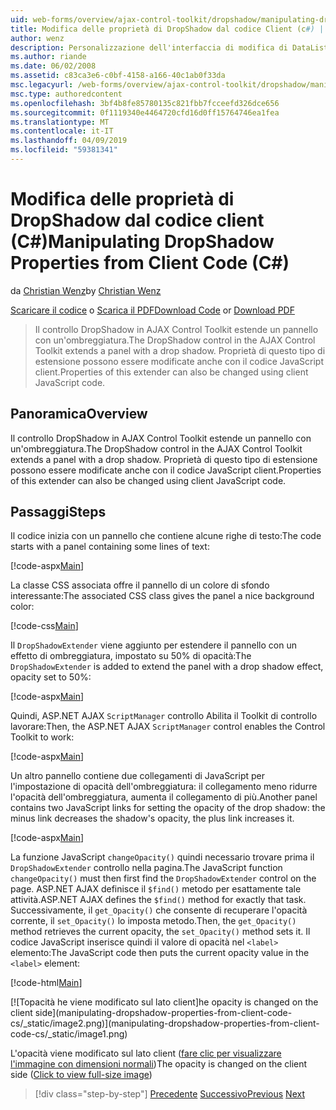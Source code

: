 ```yaml
---
uid: web-forms/overview/ajax-control-toolkit/dropshadow/manipulating-dropshadow-properties-from-client-code-cs
title: Modifica delle proprietà di DropShadow dal codice Client (c#) | Microsoft Docs
author: wenz
description: Personalizzazione dell'interfaccia di modifica di DataList
ms.author: riande
ms.date: 06/02/2008
ms.assetid: c83ca3e6-c0bf-4158-a166-40c1ab0f33da
msc.legacyurl: /web-forms/overview/ajax-control-toolkit/dropshadow/manipulating-dropshadow-properties-from-client-code-cs
msc.type: authoredcontent
ms.openlocfilehash: 3bf4b8fe85780135c821fbb7fcceefd326dce656
ms.sourcegitcommit: 0f1119340e4464720cfd16d0ff15764746ea1fea
ms.translationtype: MT
ms.contentlocale: it-IT
ms.lasthandoff: 04/09/2019
ms.locfileid: "59381341"
---
```

# <a name="manipulating-dropshadow-properties-from-client-code-c"></a><span data-ttu-id="77c7a-103">Modifica delle proprietà di DropShadow dal codice client (C#)</span><span class="sxs-lookup"><span data-stu-id="77c7a-103">Manipulating DropShadow Properties from Client Code (C#)</span></span>

<span data-ttu-id="77c7a-104">da [Christian Wenz](https://github.com/wenz)</span><span class="sxs-lookup"><span data-stu-id="77c7a-104">by [Christian Wenz](https://github.com/wenz)</span></span>

<span data-ttu-id="77c7a-105">[Scaricare il codice](http://download.microsoft.com/download/5/1/6/51652a81-500b-4f6b-88d3-617103e7941e/DropShadow2.cs.zip) o [Scarica il PDF](http://download.microsoft.com/download/b/6/a/b6ae89ee-df69-4c87-9bfb-ad1eb2b23373/dropshadow2CS.pdf)</span><span class="sxs-lookup"><span data-stu-id="77c7a-105">[Download Code](http://download.microsoft.com/download/5/1/6/51652a81-500b-4f6b-88d3-617103e7941e/DropShadow2.cs.zip) or [Download PDF](http://download.microsoft.com/download/b/6/a/b6ae89ee-df69-4c87-9bfb-ad1eb2b23373/dropshadow2CS.pdf)</span></span>

> <span data-ttu-id="77c7a-106">Il controllo DropShadow in AJAX Control Toolkit estende un pannello con un'ombreggiatura.</span><span class="sxs-lookup"><span data-stu-id="77c7a-106">The DropShadow control in the AJAX Control Toolkit extends a panel with a drop shadow.</span></span> <span data-ttu-id="77c7a-107">Proprietà di questo tipo di estensione possono essere modificate anche con il codice JavaScript client.</span><span class="sxs-lookup"><span data-stu-id="77c7a-107">Properties of this extender can also be changed using client JavaScript code.</span></span>


## <a name="overview"></a><span data-ttu-id="77c7a-108">Panoramica</span><span class="sxs-lookup"><span data-stu-id="77c7a-108">Overview</span></span>

<span data-ttu-id="77c7a-109">Il controllo DropShadow in AJAX Control Toolkit estende un pannello con un'ombreggiatura.</span><span class="sxs-lookup"><span data-stu-id="77c7a-109">The DropShadow control in the AJAX Control Toolkit extends a panel with a drop shadow.</span></span> <span data-ttu-id="77c7a-110">Proprietà di questo tipo di estensione possono essere modificate anche con il codice JavaScript client.</span><span class="sxs-lookup"><span data-stu-id="77c7a-110">Properties of this extender can also be changed using client JavaScript code.</span></span>

## <a name="steps"></a><span data-ttu-id="77c7a-111">Passaggi</span><span class="sxs-lookup"><span data-stu-id="77c7a-111">Steps</span></span>

<span data-ttu-id="77c7a-112">Il codice inizia con un pannello che contiene alcune righe di testo:</span><span class="sxs-lookup"><span data-stu-id="77c7a-112">The code starts with a panel containing some lines of text:</span></span>

[!code-aspx[Main](manipulating-dropshadow-properties-from-client-code-cs/samples/sample1.aspx)]

<span data-ttu-id="77c7a-113">La classe CSS associata offre il pannello di un colore di sfondo interessante:</span><span class="sxs-lookup"><span data-stu-id="77c7a-113">The associated CSS class gives the panel a nice background color:</span></span>

[!code-css[Main](manipulating-dropshadow-properties-from-client-code-cs/samples/sample2.css)]

<span data-ttu-id="77c7a-114">Il `DropShadowExtender` viene aggiunto per estendere il pannello con un effetto di ombreggiatura, impostato su 50% di opacità:</span><span class="sxs-lookup"><span data-stu-id="77c7a-114">The `DropShadowExtender` is added to extend the panel with a drop shadow effect, opacity set to 50%:</span></span>

[!code-aspx[Main](manipulating-dropshadow-properties-from-client-code-cs/samples/sample3.aspx)]

<span data-ttu-id="77c7a-115">Quindi, ASP.NET AJAX `ScriptManager` controllo Abilita il Toolkit di controllo lavorare:</span><span class="sxs-lookup"><span data-stu-id="77c7a-115">Then, the ASP.NET AJAX `ScriptManager` control enables the Control Toolkit to work:</span></span>

[!code-aspx[Main](manipulating-dropshadow-properties-from-client-code-cs/samples/sample4.aspx)]

<span data-ttu-id="77c7a-116">Un altro pannello contiene due collegamenti di JavaScript per l'impostazione di opacità dell'ombreggiatura: il collegamento meno ridurre l'opacità dell'ombreggiatura, aumenta il collegamento di più.</span><span class="sxs-lookup"><span data-stu-id="77c7a-116">Another panel contains two JavaScript links for setting the opacity of the drop shadow: the minus link decreases the shadow's opacity, the plus link increases it.</span></span>

[!code-aspx[Main](manipulating-dropshadow-properties-from-client-code-cs/samples/sample5.aspx)]

<span data-ttu-id="77c7a-117">La funzione JavaScript `changeOpacity()` quindi necessario trovare prima il `DropShadowExtender` controllo nella pagina.</span><span class="sxs-lookup"><span data-stu-id="77c7a-117">The JavaScript function `changeOpacity()` must then first find the `DropShadowExtender` control on the page.</span></span> <span data-ttu-id="77c7a-118">ASP.NET AJAX definisce il `$find()` metodo per esattamente tale attività.</span><span class="sxs-lookup"><span data-stu-id="77c7a-118">ASP.NET AJAX defines the `$find()` method for exactly that task.</span></span> <span data-ttu-id="77c7a-119">Successivamente, il `get_Opacity()` che consente di recuperare l'opacità corrente, il `set_Opacity()` lo imposta metodo.</span><span class="sxs-lookup"><span data-stu-id="77c7a-119">Then, the `get_Opacity()` method retrieves the current opacity, the `set_Opacity()` method sets it.</span></span> <span data-ttu-id="77c7a-120">Il codice JavaScript inserisce quindi il valore di opacità nel `<label>` elemento:</span><span class="sxs-lookup"><span data-stu-id="77c7a-120">The JavaScript code then puts the current opacity value in the `<label>` element:</span></span>

[!code-html[Main](manipulating-dropshadow-properties-from-client-code-cs/samples/sample6.html)]


[![T<span data-ttu-id="77c7a-121">opacità he viene modificato sul lato client]</span><span class="sxs-lookup"><span data-stu-id="77c7a-121">he opacity is changed on the client side]</span></span>(manipulating-dropshadow-properties-from-client-code-cs/_static/image2.png)](manipulating-dropshadow-properties-from-client-code-cs/_static/image1.png)

<span data-ttu-id="77c7a-122">L'opacità viene modificato sul lato client ([fare clic per visualizzare l'immagine con dimensioni normali](manipulating-dropshadow-properties-from-client-code-cs/_static/image3.png))</span><span class="sxs-lookup"><span data-stu-id="77c7a-122">The opacity is changed on the client side ([Click to view full-size image](manipulating-dropshadow-properties-from-client-code-cs/_static/image3.png))</span></span>

> [!div class="step-by-step"]
> <span data-ttu-id="77c7a-123">[Precedente](adjusting-the-z-index-of-a-dropshadow-cs.md)
> [Successivo](adjusting-the-z-index-of-a-dropshadow-vb.md)</span><span class="sxs-lookup"><span data-stu-id="77c7a-123">[Previous](adjusting-the-z-index-of-a-dropshadow-cs.md)
[Next](adjusting-the-z-index-of-a-dropshadow-vb.md)</span></span>

